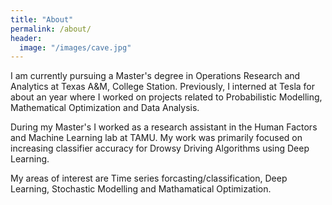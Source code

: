 ```yaml
---
title: "About"
permalink: /about/
header:
  image: "/images/cave.jpg"
---
```


I am currently pursuing a Master's degree in Operations Research and Analytics at Texas A&M, College Station.
Previously, I interned at Tesla for about an year where I worked on projects related to Probabilistic Modelling, Mathematical Optimization and Data Analysis.

During my Master's I worked as a research assistant in the Human Factors and Machine Learning lab at TAMU. My work was primarily focused on increasing classifier accuracy for Drowsy Driving Algorithms using Deep Learning. 

My areas of interest are Time series forcasting/classification, Deep Learning, Stochastic Modelling and Mathamatical Optimization.
